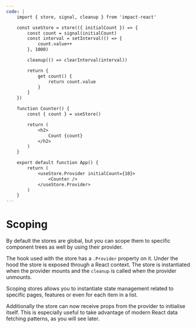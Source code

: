 ```yaml
---
code: |
    import { store, signal, cleanup } from 'impact-react'

    const useStore = store(({ initialCount }) => {
        const count = signal(initialCount)
        const interval = setInterval(() => {
            count.value++
        }, 1000)

        cleanup(() => clearInterval(interval))

        return {
            get count() {
                return count.value
            }
        }
    })

    function Counter() {
        const { count } = useStore()

        return (
            <h2>
                Count {count}
            </h2>
        )
    }

    export default function App() {
        return (
            <useStore.Provider initialCount={10}>
                <Counter />
            </useStore.Provider>
        )
    }
---
```


# Scoping

By default the stores are global, but you can scope them to specific component trees as well by using their provider.

The hook used with the store has a `.Provider` property on it. Under the hood the store is exposed through a React context. The store is instantiated when the provider mounts and the `cleanup` is called when the provider unmounts.

Scoping stores allows you to instantiate state management related to specific pages, features or even for each item in a list.

Additionally the store can now receive props from the provider to initialise itself. This is especially useful to take advantage of modern React data fetching patterns, as you will see later.

<Playground />